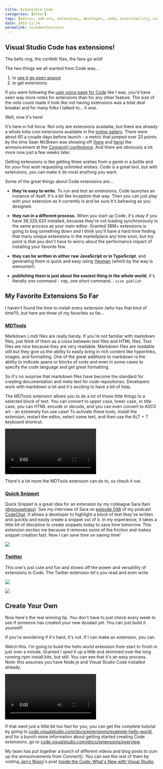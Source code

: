 ```yaml
---
title: Extensible Code
categories: [Other]
tags: [editor, add-ons, extensions, developer, code, extensibility, visual-studio, ide]
date: 2015-11-24
permalink: vscodeextensions
---
```


## Visual Studio Code has extensions!

The bells ring, the confetti flies, the fans go wild!
<!--more-->

The two things we all wanted from Code was...

1.  to [see it go open source](/vscodeopen)
2.  to get extensions.

If you were following the [user voice page for Code](https://visualstudio.uservoice.com/forums/293070-visual-studio-code) like I was, you'd have seen way more votes for extensions than for any other feature. The size of the vote count made it look like not having extensions was a total deal breaker and for many folks I talked to... it was.

Well, now it's here!

It's here in full force. Not only are extensions available, but there are already a whole lotta cool extensions available in the [online gallery](https://marketplace.visualstudio.com/#VSCode). There were about 60 a couple days before launch - a metric that jumped over 20 points by the time Sean McBreen was showing off ([here](https://channel9.msdn.com/events/Visual-Studio/Connect-event-2015/Visual-Studio-Code-Extensions) and [here](https://channel9.msdn.com/events/Visual-Studio/Connect-event-2015/032)) the announcement at the [Connect() conference](https://channel9.msdn.com/Events/Visual-Studio/Connect-event-2015). And there are obviously a lot more now just a few weeks later.

Getting extensions is like getting three wishes from a genie in a bottle and for your first wish requesting unlimited wishes. Code is a great tool, but with extensions, you can make it do most anything you want.

Some of the great things about Code extensions are...

- **they're easy to write.** To run and test an extensions, Code launches an instance of itself. It's a bit like Inception that way. Then you can just play with your extension as it currently is and be sure it's behaving as you designed.

- **they run in a different process.** When you start up Code, it's okay if you have 38,329,420 installed, because they're not loading synchronously in the same process as your main editor. Granted 38M+ extensions is going to bog something down and I think you'll have a hard time finding that many unique extensions in the  marketplace any time soon, but my point is that you don't have to worry about the performance impact of installing your favorite few.

- **they can be written in either raw JavaScript or in TypeScript**, and generating them is quick and easy using [Yeoman](http://yeoman.io) (which by the way is _awesome!_).

- **publishing them is just about the easiest thing in the whole world.** It's literally one command - nay, one _short_ command... `vcse publish`

## My Favorite Extensions So Far

I haven't found the time to install every extension (who has that kind of time?!), but here are three of my favorites so far...

### [MDTools](https://marketplace.visualstudio.com/items/seanmcbreen.MDTools)

Markdown (.md) files are really handy. If you're not familiar with markdown files, just think of them as a cross between text files and HTML files. Text files are nice because they are very readable. Markdown files are readable still but they give us the ability to easily bring in rich content like hyperlinks, images, and formatting. One of the great additions to markdown is the ability to indicate spans or blocks of code and even in some cases to specify the code language and get great formatting.

So it's no surprise that markdown files have become the standard for creating documentation and meta text for code repositories. Developers work with markdown a lot and it's exciting to have a bit of help.

The MDTools extension allows you to do a lot of those little things to a selected block of text. You can convert to upper case, lower case, or title case, you can HTML encode or decode, and you can even convert to ASCII art - an extremely fun use case! To activate these tools, install the extension, restart the editor, select some text, and then use the ALT + T keyboard shortcut.

<video autoplay="" controls="" src="/files/vscodeextensions_01.mp4"> </video>

There's a lot more the MDTools extension can do to, so check it out.

### [Quick Snippet](https://marketplace.visualstudio.com/items/mousetraps.quicksnippet)

Quick Snippet is a great idea for an extension by my colleague Sara Itani ([@mousetraps](http://twitter.com/mousetraps)). See my interview of Sara on [episode 048](/codechat/048) of my podcast [CodeChat](/codechat). It allows a developer to highlight a block of text they've written and quickly and easily create a snippet out of it. In my experience, it takes a little bit of discipline to create snippets today to save time tomorrow. This extension excites me because it removes some of the friction and makes snippet creation fast. Now I can save time on saving time!

![](/files/vscodeextensions_02.png)

### [Twitter](https://marketplace.visualstudio.com/items/austin.a-vscode-twitter)

This one's just cute and fun and shows off the power and versatility of extensions in Code. The Twitter extension let's you read and even write

![](/files/vscodeextensions_03.png)

![](/files/vscodeextensions_04.png)

## Create Your Own

Now here's the real winning tip. You don't have to just check every week to see if someone has created your new doodad yet. You can just build it yourself!

If you're wondering if it's hard, it's not. If I can make an extension, you can.

Watch this. I'm going to build the hello world extension from start to finish in just over a minute. Granted I sped it up a little and skimmed over the long running npm install bits, but still. You can see that it's an easy process. Note: this assumes you have Node.js and Visual Studio Code installed already.

<video autoplay="" controls="" src="/files/vscodeextensions_05.mp4"> </video>

If that went just a little bit too fast for you, you can get the complete tutorial by going to [code.visualstudio.com/docs/extensions/example-hello-world](https://code.visualstudio.com/docs/extensions/example-hello-world), and for a bunch more information about getting started creating Code extensions, go to [code.visualstudio.com/docs/extensions/overview](https://code.visualstudio.com/docs/extensions/overview).

My team has put together a bunch of different videos and blog posts to sum up the announcements from Connect(). You can see the rest of them by visiting [Jerry Nixon](http://twitter.com/jerrynixon)'s post [Inside the Code: What's New with Visual Studio](http://blog.jerrynixon.com/2015/12/inside-code-whats-new-with-visual-studio.html?CR_CC=200731423).